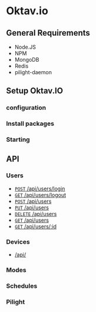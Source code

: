 # Oktav.io

## General Requirements

* Node.JS
* NPM
* MongoDB
* Redis
* pilight-daemon

## Setup Oktav.IO

### configuration

### Install packages

### Starting

## API

### Users

* [<code>POST</code> /api/users/login](documentation/users/POST_users_login.md)
* [<code>GET</code> /api/users/logout](documentation/users/GET_users_logout.md)
* [<code>POST</code> /api/users](documentation/users/POST_users.md)
* [<code>PUT</code> /api/users](documentation/users/PUT_users.md)
* [<code>DELETE</code> /api/users](documentation/users/DELETE_users.md)
* [<code>GET</code> /api/users](documentation/users/GET_users.md)
* [<code>GET</code> /api/users/:id](documentation/users/GET_users_id.md)

### Devices

* [<code></code> /api/](documentation/.md)

### Modes

### Schedules

### Pilight
